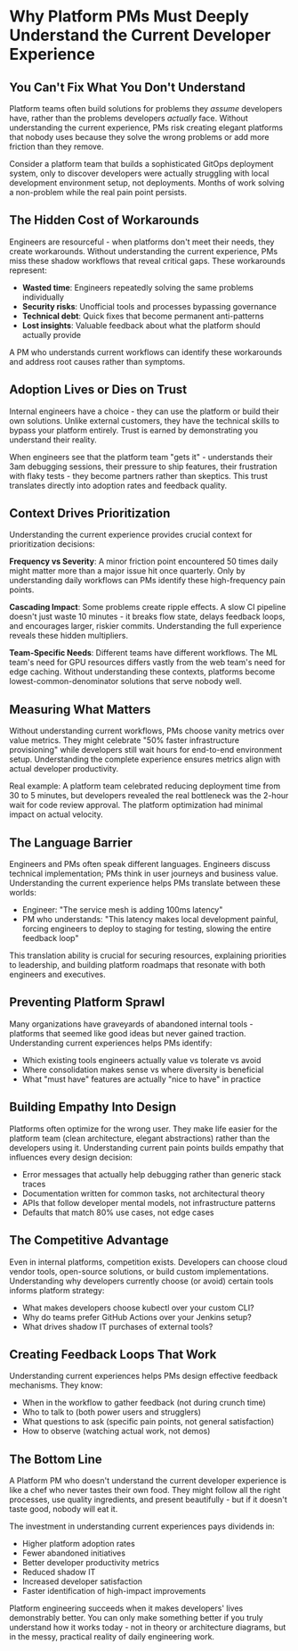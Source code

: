 # Why Platform PMs Must Deeply Understand the Current Developer Experience

## You Can't Fix What You Don't Understand

Platform teams often build solutions for problems they *assume* developers have, rather than the problems developers *actually* face. Without understanding the current experience, PMs risk creating elegant platforms that nobody uses because they solve the wrong problems or add more friction than they remove.

Consider a platform team that builds a sophisticated GitOps deployment system, only to discover developers were actually struggling with local development environment setup, not deployments. Months of work solving a non-problem while the real pain point persists.

## The Hidden Cost of Workarounds

Engineers are resourceful - when platforms don't meet their needs, they create workarounds. Without understanding the current experience, PMs miss these shadow workflows that reveal critical gaps. These workarounds represent:

- **Wasted time**: Engineers repeatedly solving the same problems individually
- **Security risks**: Unofficial tools and processes bypassing governance
- **Technical debt**: Quick fixes that become permanent anti-patterns
- **Lost insights**: Valuable feedback about what the platform should actually provide

A PM who understands current workflows can identify these workarounds and address root causes rather than symptoms.

## Adoption Lives or Dies on Trust

Internal engineers have a choice - they can use the platform or build their own solutions. Unlike external customers, they have the technical skills to bypass your platform entirely. Trust is earned by demonstrating you understand their reality.

When engineers see that the platform team "gets it" - understands their 3am debugging sessions, their pressure to ship features, their frustration with flaky tests - they become partners rather than skeptics. This trust translates directly into adoption rates and feedback quality.

## Context Drives Prioritization

Understanding the current experience provides crucial context for prioritization decisions:

**Frequency vs Severity**: A minor friction point encountered 50 times daily might matter more than a major issue hit once quarterly. Only by understanding daily workflows can PMs identify these high-frequency pain points.

**Cascading Impact**: Some problems create ripple effects. A slow CI pipeline doesn't just waste 10 minutes - it breaks flow state, delays feedback loops, and encourages larger, riskier commits. Understanding the full experience reveals these hidden multipliers.

**Team-Specific Needs**: Different teams have different workflows. The ML team's need for GPU resources differs vastly from the web team's need for edge caching. Without understanding these contexts, platforms become lowest-common-denominator solutions that serve nobody well.

## Measuring What Matters

Without understanding current workflows, PMs choose vanity metrics over value metrics. They might celebrate "50% faster infrastructure provisioning" while developers still wait hours for end-to-end environment setup. Understanding the complete experience ensures metrics align with actual developer productivity.

Real example: A platform team celebrated reducing deployment time from 30 to 5 minutes, but developers revealed the real bottleneck was the 2-hour wait for code review approval. The platform optimization had minimal impact on actual velocity.

## The Language Barrier

Engineers and PMs often speak different languages. Engineers discuss technical implementation; PMs think in user journeys and business value. Understanding the current experience helps PMs translate between these worlds:

- Engineer: "The service mesh is adding 100ms latency"
- PM who understands: "This latency makes local development painful, forcing engineers to deploy to staging for testing, slowing the entire feedback loop"

This translation ability is crucial for securing resources, explaining priorities to leadership, and building platform roadmaps that resonate with both engineers and executives.

## Preventing Platform Sprawl

Many organizations have graveyards of abandoned internal tools - platforms that seemed like good ideas but never gained traction. Understanding current experiences helps PMs identify:

- Which existing tools engineers actually value vs tolerate vs avoid
- Where consolidation makes sense vs where diversity is beneficial  
- What "must have" features are actually "nice to have" in practice

## Building Empathy Into Design

Platforms often optimize for the wrong user. They make life easier for the platform team (clean architecture, elegant abstractions) rather than the developers using it. Understanding current pain points builds empathy that influences every design decision:

- Error messages that actually help debugging rather than generic stack traces
- Documentation written for common tasks, not architectural theory
- APIs that follow developer mental models, not infrastructure patterns
- Defaults that match 80% use cases, not edge cases

## The Competitive Advantage

Even in internal platforms, competition exists. Developers can choose cloud vendor tools, open-source solutions, or build custom implementations. Understanding why developers currently choose (or avoid) certain tools informs platform strategy:

- What makes developers choose kubectl over your custom CLI?
- Why do teams prefer GitHub Actions over your Jenkins setup?
- What drives shadow IT purchases of external tools?

## Creating Feedback Loops That Work

Understanding current experiences helps PMs design effective feedback mechanisms. They know:
- When in the workflow to gather feedback (not during crunch time)
- Who to talk to (both power users and strugglers)
- What questions to ask (specific pain points, not general satisfaction)
- How to observe (watching actual work, not demos)

## The Bottom Line

A Platform PM who doesn't understand the current developer experience is like a chef who never tastes their own food. They might follow all the right processes, use quality ingredients, and present beautifully - but if it doesn't taste good, nobody will eat it.

The investment in understanding current experiences pays dividends in:
- Higher platform adoption rates
- Fewer abandoned initiatives
- Better developer productivity metrics
- Reduced shadow IT
- Increased developer satisfaction
- Faster identification of high-impact improvements

Platform engineering succeeds when it makes developers' lives demonstrably better. You can only make something better if you truly understand how it works today - not in theory or architecture diagrams, but in the messy, practical reality of daily engineering work.